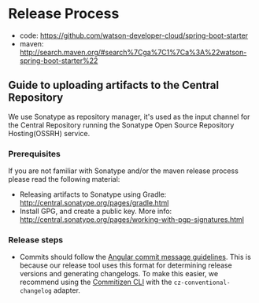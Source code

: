 # Release Process

* code: https://github.com/watson-developer-cloud/spring-boot-starter
* maven: http://search.maven.org/#search%7Cga%7C1%7Ca%3A%22watson-spring-boot-starter%22

## Guide to uploading artifacts to the Central Repository

We use Sonatype as repository manager, it's used as the input channel for the Central Repository running the Sonatype Open Source Repository Hosting(OSSRH) service.

### Prerequisites

If you are not familiar with Sonatype and/or the maven release process please read the following material:

* Releasing artifacts to Sonatype using Gradle: http://central.sonatype.org/pages/gradle.html
* Install GPG, and create a public key. More info: http://central.sonatype.org/pages/working-with-pgp-signatures.html

### Release steps

* Commits should follow the [Angular commit message guidelines](https://github.com/angular/angular/blob/master/CONTRIBUTING.md#-commit-message-guidelines). This is because our release tool uses this format for determining release versions and generating changelogs. To make this easier, we recommend using the [Commitizen CLI](https://github.com/commitizen/cz-cli) with the `cz-conventional-changelog` adapter.
